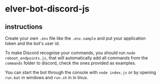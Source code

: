 # elver-bot-discord-js

## instructions
Create your own `.env` file like the `.env.sample` and put your application token and the bot's user id.

To make Discord recognise your commands, you should run `node reboot_endpoints.js`, that will automatically add all commands from the `commands` folder to discord, check the ones provided as examples.

You can start the bot through the console with `node index.js` or by opening `run.bat` in windows and `run.sh` in in linux.
